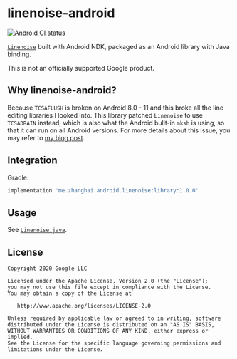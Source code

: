 # linenoise-android

[![Android CI status](https://github.com/zhanghai/linenoise-android/workflows/Android%20CI/badge.svg)](https://github.com/zhanghai/linenoise-android/actions)

[`Linenoise`](https://github.com/antirez/linenoise) built with Android NDK, packaged as an Android library with Java binding.

This is not an officially supported Google product.

## Why linenoise-android?

Because `TCSAFLUSH` is broken on Android 8.0 - 11 and this broke all the line editing libraries I looked into. This library patched `Linenoise` to use `TCSADRAIN` instead, which is also what the Android bulit-in `mksh` is using, so that it can run on all Android versions. For more details about this issue, you may refer to [my blog post](https://blog.zhanghai.me/fixing-line-editing-on-android-8-0/).

## Integration

Gradle:

```gradle
implementation 'me.zhanghai.android.linenoise:library:1.0.0'
```

## Usage

See [`Linenoise.java`](library/src/main/java/me/zhanghai/android/linenoise/Linenoise.java).

## License

    Copyright 2020 Google LLC

    Licensed under the Apache License, Version 2.0 (the "License");
    you may not use this file except in compliance with the License.
    You may obtain a copy of the License at

       http://www.apache.org/licenses/LICENSE-2.0

    Unless required by applicable law or agreed to in writing, software
    distributed under the License is distributed on an "AS IS" BASIS,
    WITHOUT WARRANTIES OR CONDITIONS OF ANY KIND, either express or implied.
    See the License for the specific language governing permissions and
    limitations under the License.
